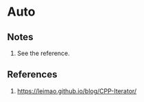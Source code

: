 # Auto

## Notes

1. See the reference. 

## References

1. https://leimao.github.io/blog/CPP-Iterator/


